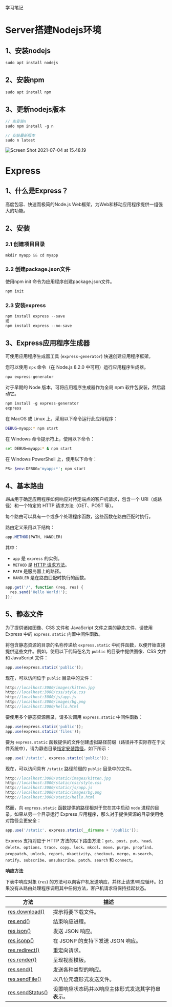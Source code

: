 学习笔记



# Server搭建Nodejs环境

## 1、安装nodejs

````js
sudo apt install nodejs
````

## 2、安装npm

````js
sudo apt install npm
````

## 3、更新nodejs版本

````js
// 先安装n
sudo npm install -g n

// 安装最新版本
sudo n latest
````

<img src="/Users/lixiangju/Desktop/Screen Shot 2021-07-04 at 15.48.19.png" alt="Screen Shot 2021-07-04 at 15.48.19" style="zoom:100%;" />





# Express

## 1、什么是Express？

高度包容、快速而极简的Node.js Web框架，为Web和移动应用程序提供一组强大的功能。

## 2、安装

### 2.1 创建项目目录

````js
mkdir myapp && cd myapp
````

### 2.2 创建package.json文件

使用npm init 命令为应用程序创建package.json文件。

````js
npm init
````

### 2.3 安装express

````js
npm install express --save
或
npm install express --no-save
````

## 3、Express应用程序生成器

可使用应用程序生成器工具 (`express-generator`) 快速创建应用程序框架。

您可以使用 `npx` 命令（在 Node.js 8.2.0 中可用）运行应用程序生成器。

````js
npx express-generator
````

对于早期的 Node 版本，可将应用程序生成器作为全局 npm 软件包安装，然后启动它。

````js
npm install -g express-generator
express
````

在 MacOS 或 Linux 上，采用以下命令运行此应用程序：

```sh
DEBUG=myapp:* npm start
```

在 Windows 命令提示符上，使用以下命令：

```sh
set DEBUG=myapp:* & npm start
```

在 Windows PowerShell 上，使用以下命令：

```sh
PS> $env:DEBUG='myapp:*'; npm start
```

## 4、基本路由

*路由*用于确定应用程序如何响应对特定端点的客户机请求，包含一个 URI（或路径）和一个特定的 HTTP 请求方法（GET、POST 等）。

每个路由可以具有一个或多个处理程序函数，这些函数在路由匹配时执行。

路由定义采用以下结构：

```javascript
app.METHOD(PATH, HANDLER)
```

其中：

- `app` 是 `express` 的实例。
- `METHOD` 是 [HTTP 请求方法](http://en.wikipedia.org/wiki/Hypertext_Transfer_Protocol)。
- `PATH` 是服务器上的路径。
- `HANDLER` 是在路由匹配时执行的函数。

```javascript
app.get('/', function (req, res) {
  res.send('Hello World!');
});
```

## 5、静态文件

为了提供诸如图像、CSS 文件和 JavaScript 文件之类的静态文件，请使用 Express 中的 `express.static` 内置中间件函数。

将包含静态资源的目录的名称传递给 `express.static` 中间件函数，以便开始直接提供这些文件。例如，使用以下代码在名为 `public` 的目录中提供图像、CSS 文件和 JavaScript 文件：

```javascript
app.use(express.static('public'));
```

现在，可以访问位于 `public` 目录中的文件：

```javascript
http://localhost:3000/images/kitten.jpg
http://localhost:3000/css/style.css
http://localhost:3000/js/app.js
http://localhost:3000/images/bg.png
http://localhost:3000/hello.html
```

要使用多个静态资源目录，请多次调用 `express.static` 中间件函数：

```javascript
app.use(express.static('public'));
app.use(express.static('files'));
```

要为 `express.static` 函数提供的文件创建虚拟路径前缀（路径并不实际存在于文件系统中），请为静态目录[指定安装路径](https://expressjs.com/zh-cn/4x/api.html#app.use)，如下所示：

```javascript
app.use('/static', express.static('public'));
```

现在，可以访问具有 `/static` 路径前缀的 `public` 目录中的文件。

```javascript
http://localhost:3000/static/images/kitten.jpg
http://localhost:3000/static/css/style.css
http://localhost:3000/static/js/app.js
http://localhost:3000/static/images/bg.png
http://localhost:3000/static/hello.html
```

然而，向 `express.static` 函数提供的路径相对于您在其中启动 `node` 进程的目录。如果从另一个目录运行 Express 应用程序，那么对于提供资源的目录使用绝对路径会更安全：

```javascript
app.use('/static', express.static(__dirname + '/public'));
```

Express 支持对应于 HTTP 方法的以下路由方法：`get`、`post`、`put`、`head`、`delete`、`options`、`trace`、`copy`、`lock`、`mkcol`、`move`、`purge`、`propfind`、`proppatch`、`unlock`、`report`、`mkactivity`、`checkout`、`merge`、`m-search`、`notify`、`subscribe`、`unsubscribe`、`patch`、`search` 和 `connect`。

**响应方法**

下表中响应对象 (`res`) 的方法可以向客户机发送响应，并终止请求/响应循环。如果没有从路由处理程序调用其中任何方法，客户机请求将保持挂起状态。

| 方法                                                         | 描述                                             |
| ------------------------------------------------------------ | ------------------------------------------------ |
| [res.download()](https://expressjs.com/zh-cn/4x/api.html#res.download) | 提示将要下载文件。                               |
| [res.end()](https://expressjs.com/zh-cn/4x/api.html#res.end) | 结束响应进程。                                   |
| [res.json()](https://expressjs.com/zh-cn/4x/api.html#res.json) | 发送 JSON 响应。                                 |
| [res.jsonp()](https://expressjs.com/zh-cn/4x/api.html#res.jsonp) | 在 JSONP 的支持下发送 JSON 响应。                |
| [res.redirect()](https://expressjs.com/zh-cn/4x/api.html#res.redirect) | 重定向请求。                                     |
| [res.render()](https://expressjs.com/zh-cn/4x/api.html#res.render) | 呈现视图模板。                                   |
| [res.send()](https://expressjs.com/zh-cn/4x/api.html#res.send) | 发送各种类型的响应。                             |
| [res.sendFile()](https://expressjs.com/zh-cn/4x/api.html#res.sendFile) | 以八位元流形式发送文件。                         |
| [res.sendStatus()](https://expressjs.com/zh-cn/4x/api.html#res.sendStatus) | 设置响应状态码并以响应主体形式发送其字符串表示。 |



